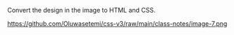 Convert the design in the image to HTML and CSS.

https://github.com/Oluwasetemi/css-v3/raw/main/class-notes/image-7.png